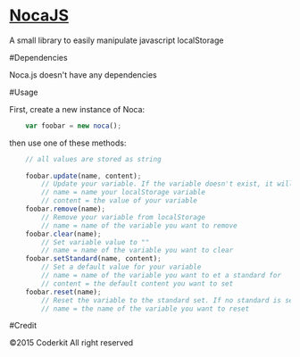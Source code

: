 # [NocaJS](http://coderkit.github.io/NocaJs)

A small library to easily manipulate javascript localStorage

#Dependencies

Noca.js doesn't have any dependencies

#Usage

First, create a new instance of Noca:

```js
	var foobar = new noca();
```

then use one of these methods:

```js
	// all values are stored as string
	
	foobar.update(name, content);	
		// Update your variable. If the variable doesn't exist, it will create a new one
		// name = name your localStorage variable
		// content = the value of your variable
	foobar.remove(name);
		// Remove your variable from localStorage
		// name = name of the variable you want to remove
	foobar.clear(name);
		// Set variable value to ""
		// name = name of the variable you want to clear
	foobar.setStandard(name, content);
		// Set a default value for your variable
		// name = name of the variable you want to et a standard for
		// content = the default content you want to set
	foobar.reset(name);
		// Reset the variable to the standard set. If no standard is set, it won't do anything
		// name = the name of the variable you want to reset
```

#Credit

©2015 Coderkit All right reserved
